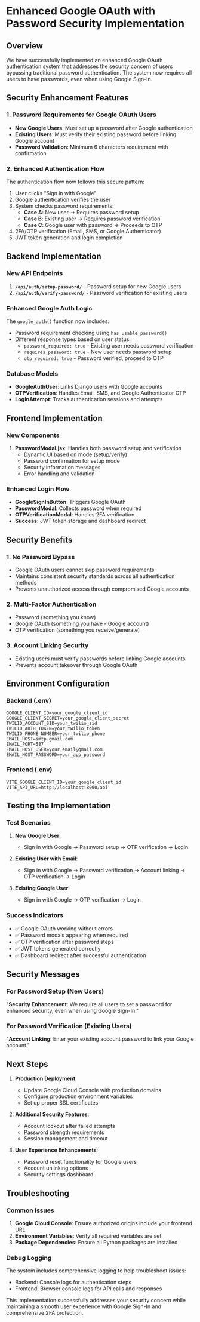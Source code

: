# Enhanced Google OAuth with Password Security Implementation

## Overview
We have successfully implemented an enhanced Google OAuth authentication system that addresses the security concern of users bypassing traditional password authentication. The system now requires all users to have passwords, even when using Google Sign-In.

## Security Enhancement Features

### 1. Password Requirements for Google OAuth Users
- **New Google Users**: Must set up a password after Google authentication
- **Existing Users**: Must verify their existing password before linking Google account
- **Password Validation**: Minimum 6 characters requirement with confirmation

### 2. Enhanced Authentication Flow
The authentication flow now follows this secure pattern:
1. User clicks "Sign in with Google"
2. Google authentication verifies the user
3. System checks password requirements:
   - **Case A**: New user → Requires password setup
   - **Case B**: Existing user → Requires password verification
   - **Case C**: Google user with password → Proceeds to OTP
4. 2FA/OTP verification (Email, SMS, or Google Authenticator)
5. JWT token generation and login completion

## Backend Implementation

### New API Endpoints
1. **`/api/auth/setup-password/`** - Password setup for new Google users
2. **`/api/auth/verify-password/`** - Password verification for existing users

### Enhanced Google Auth Logic
The `google_auth()` function now includes:
- Password requirement checking using `has_usable_password()`
- Different response types based on user status:
  - `password_required: true` - Existing user needs password verification
  - `requires_password: true` - New user needs password setup
  - `otp_required: true` - Password verified, proceed to OTP

### Database Models
- **GoogleAuthUser**: Links Django users with Google accounts
- **OTPVerification**: Handles Email, SMS, and Google Authenticator OTP
- **LoginAttempt**: Tracks authentication sessions and attempts

## Frontend Implementation

### New Components
1. **PasswordModal.jsx**: Handles both password setup and verification
   - Dynamic UI based on mode (setup/verify)
   - Password confirmation for setup mode
   - Security information messages
   - Error handling and validation

### Enhanced Login Flow
- **GoogleSignInButton**: Triggers Google OAuth
- **PasswordModal**: Collects password when required
- **OTPVerificationModal**: Handles 2FA verification
- **Success**: JWT token storage and dashboard redirect

## Security Benefits

### 1. No Password Bypass
- Google OAuth users cannot skip password requirements
- Maintains consistent security standards across all authentication methods
- Prevents unauthorized access through compromised Google accounts

### 2. Multi-Factor Authentication
- Password (something you know)
- Google OAuth (something you have - Google account)
- OTP verification (something you receive/generate)

### 3. Account Linking Security
- Existing users must verify passwords before linking Google accounts
- Prevents account takeover through Google OAuth

## Environment Configuration

### Backend (.env)
```
GOOGLE_CLIENT_ID=your_google_client_id
GOOGLE_CLIENT_SECRET=your_google_client_secret
TWILIO_ACCOUNT_SID=your_twilio_sid
TWILIO_AUTH_TOKEN=your_twilio_token
TWILIO_PHONE_NUMBER=your_twilio_phone
EMAIL_HOST=smtp.gmail.com
EMAIL_PORT=587
EMAIL_HOST_USER=your_email@gmail.com
EMAIL_HOST_PASSWORD=your_app_password
```

### Frontend (.env)
```
VITE_GOOGLE_CLIENT_ID=your_google_client_id
VITE_API_URL=http://localhost:8000/api
```

## Testing the Implementation

### Test Scenarios
1. **New Google User**:
   - Sign in with Google → Password setup → OTP verification → Login

2. **Existing User with Email**:
   - Sign in with Google → Password verification → Account linking → OTP verification → Login

3. **Existing Google User**:
   - Sign in with Google → OTP verification → Login

### Success Indicators
- ✅ Google OAuth working without errors
- ✅ Password modals appearing when required
- ✅ OTP verification after password steps
- ✅ JWT tokens generated correctly
- ✅ Dashboard redirect after successful authentication

## Security Messages

### For Password Setup (New Users)
"**Security Enhancement**: We require all users to set a password for enhanced security, even when using Google Sign-In."

### For Password Verification (Existing Users)
"**Account Linking**: Enter your existing account password to link your Google account."

## Next Steps

1. **Production Deployment**:
   - Update Google Cloud Console with production domains
   - Configure production environment variables
   - Set up proper SSL certificates

2. **Additional Security Features**:
   - Account lockout after failed attempts
   - Password strength requirements
   - Session management and timeout

3. **User Experience Enhancements**:
   - Password reset functionality for Google users
   - Account unlinking options
   - Security settings dashboard

## Troubleshooting

### Common Issues
1. **Google Cloud Console**: Ensure authorized origins include your frontend URL
2. **Environment Variables**: Verify all required variables are set
3. **Package Dependencies**: Ensure all Python packages are installed

### Debug Logging
The system includes comprehensive logging to help troubleshoot issues:
- Backend: Console logs for authentication steps
- Frontend: Browser console logs for API calls and responses

This implementation successfully addresses your security concern while maintaining a smooth user experience with Google Sign-In and comprehensive 2FA protection.
